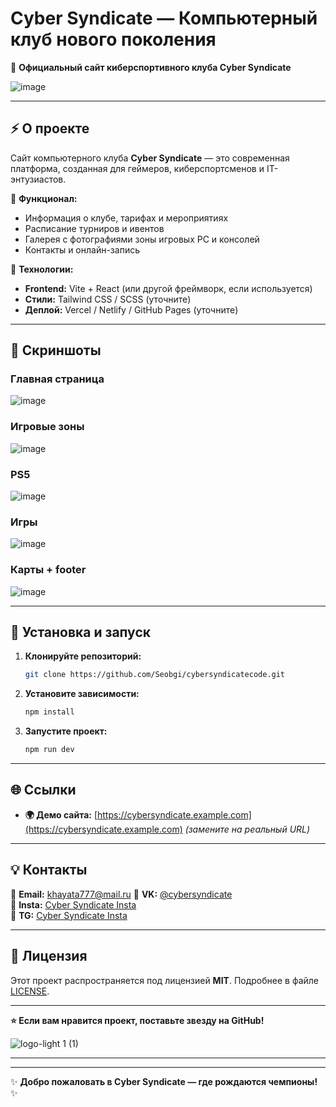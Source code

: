 # **Cyber Syndicate — Компьютерный клуб нового поколения**  

🚀 **Официальный сайт киберспортивного клуба Cyber Syndicate**  

![image](https://github.com/user-attachments/assets/78d5272d-3be0-45ab-9de1-f3af42707b5c)



---

## **⚡ О проекте**  
Сайт компьютерного клуба **Cyber Syndicate** — это современная платформа, созданная для геймеров, киберспортсменов и IT-энтузиастов.  

🔹 **Функционал:**  
- Информация о клубе, тарифах и мероприятиях  
- Расписание турниров и ивентов  
- Галерея с фотографиями зоны игровых PC и консолей  
- Контакты и онлайн-запись  

🔹 **Технологии:**  
- **Frontend:** Vite + React (или другой фреймворк, если используется)  
- **Стили:** Tailwind CSS / SCSS (уточните)  
- **Деплой:** Vercel / Netlify / GitHub Pages (уточните)  

---

## **📸 Скриншоты**  

### **Главная страница**  
![image](https://github.com/user-attachments/assets/3e0d4f84-1f56-4d6f-9d23-7382d71f9927)



### **Игровые зоны**  
![image](https://github.com/user-attachments/assets/e85ac054-f49a-4893-b1ab-8812d193c2e8)


### **PS5**  
![image](https://github.com/user-attachments/assets/5c0a7cfe-e8d9-42e6-980d-bba8b5852144)

### **Игры**  
![image](https://github.com/user-attachments/assets/2a456f3c-f285-420f-b2dc-7273ab6b7d5f)

### **Карты + footer**  
![image](https://github.com/user-attachments/assets/bade7955-4b1d-42de-8195-be0fa59e52fd)




---

## **🚀 Установка и запуск**  
1. **Клонируйте репозиторий:**  
   ```bash
   git clone https://github.com/Seobgi/cybersyndicatecode.git
   ```  
2. **Установите зависимости:**  
   ```bash
   npm install
   ```  
3. **Запустите проект:**  
   ```bash
   npm run dev
   ```  

---

## **🌐 Ссылки**  
- **🌍 Демо сайта:** [https://cybersyndicate.example.com](https://cybersyndicate.example.com) *(замените на реальный URL)*  

---

## **💡 Контакты**  
📧 **Email:** khayata777@mail.ru
📱 **VK:** [@cybersyndicate](https://vk.com/cybersyndicates)  
💬 **Insta:** [Cyber Syndicate Insta](https://vk.com/cybersyndicates)  
💬 **TG:** [Cyber Syndicate Insta](https://vk.com/cybersyndicates)  

---

## **📜 Лицензия**  
Этот проект распространяется под лицензией **MIT**. Подробнее в файле [LICENSE](LICENSE).  

---

**⭐ Если вам нравится проект, поставьте звезду на GitHub!**  

![logo-light 1 (1)](https://github.com/user-attachments/assets/291ca7c9-e6ec-4b69-a981-442799cd62e6)


---

---

✨ **Добро пожаловать в Cyber Syndicate — где рождаются чемпионы!** ✨
